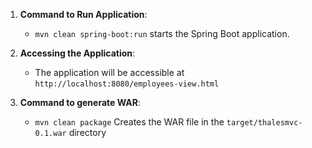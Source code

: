 1. **Command to Run Application**:
   - `mvn clean spring-boot:run` starts the Spring Boot application.

2. **Accessing the Application**:
   - The application will be accessible at `http://localhost:8080/employees-view.html`

3. **Command to generate WAR**:
   - `mvn clean package` Creates the WAR file in the `target/thalesmvc-0.1.war` directory
